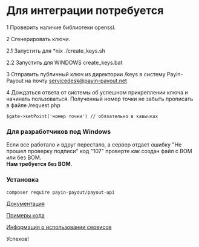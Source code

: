 # Для интеграции потребуется

1 Проверить наличие библиотеки openssl.

2 Cгенерировать ключи.

2.1 Запустить для *nix
   ./create_keys.sh

2.2 Запустить для WINDOWS
   create_keys.bat

3 Отправить публичный ключ из директории /keys в систему Payin-Payout на почту servicedesk@payin-payout.net

4 Дождаться ответа от системы об успешном прикреплении ключа и начинать пользоваться.
Полученный номер точки не забыть прописать в файле /request.php

`$gate->setPoint('номер точки') // обязательно в кавычках`

### Для разработчиков под Windows ###
Если все работало и вдруг перестало, а сервер отдает ошибку "Не прошел проверку подписи" код "107" проверте как создан файл с BOM или без BOM.<br/>
<b>Нам требуется без BOM</b>.

### Установка ###

```bash
composer require payin-payout/payout-api
```

[Документация](docs/README.md)

[Примеры кода](docs/RequestExample.md)

[Информация о использовании сервисов](docs/services.md)

Успехов!
